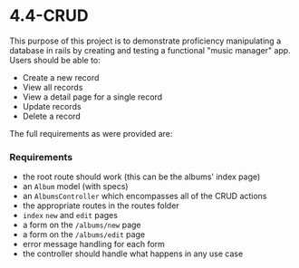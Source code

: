 # 4.4-CRUD

This purpose of this project is to demonstrate proficiency manipulating a database in rails by creating and testing a functional "music manager" app. Users should be able to:
* Create a new record
* View all records
* View a detail page for a single record
* Update records
* Delete a record

The full requirements as were provided are:

### Requirements
* the root route should work (this can be the albums' index page)
* an `Album` model (with specs)
* an `AlbumsController` which encompasses all of the CRUD actions
* the appropriate routes in the routes folder
* `index` `new` and `edit` pages
* a form on the `/albums/new` page
* a form on the `/albums/edit` page
* error message handling for each form
* the controller should handle what happens in any use case
